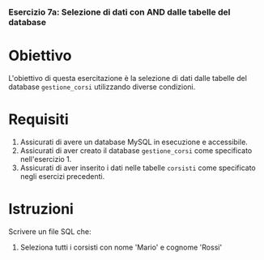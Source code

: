 ### Esercizio 7a: Selezione di dati con AND dalle tabelle del database

# Obiettivo
L'obiettivo di questa esercitazione è la selezione di dati dalle tabelle del database `gestione_corsi` utilizzando diverse condizioni.

# Requisiti
1. Assicurati di avere un database MySQL in esecuzione e accessibile.
2. Assicurati di aver creato il database `gestione_corsi` come specificato nell'esercizio 1.
3. Assicurati di aver inserito i dati nelle tabelle `corsisti` come specificato negli esercizi precedenti.

# Istruzioni
Scrivere un file SQL che:
1. Seleziona tutti i corsisti con nome 'Mario' e cognome 'Rossi'

